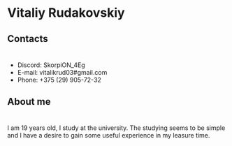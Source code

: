 # Vitaliy Rudakovskiy
## Contacts 
#
* Discord: SkorpiON_4Eg
* E-mail: vitalikrud03#gmail.com
* Phone: +375 (29) 905-72-32

## About me
#
I am 19 years old, I study at the university. The studying seems to be simple and I have a desire to gain some useful experience in my leasure time. 
